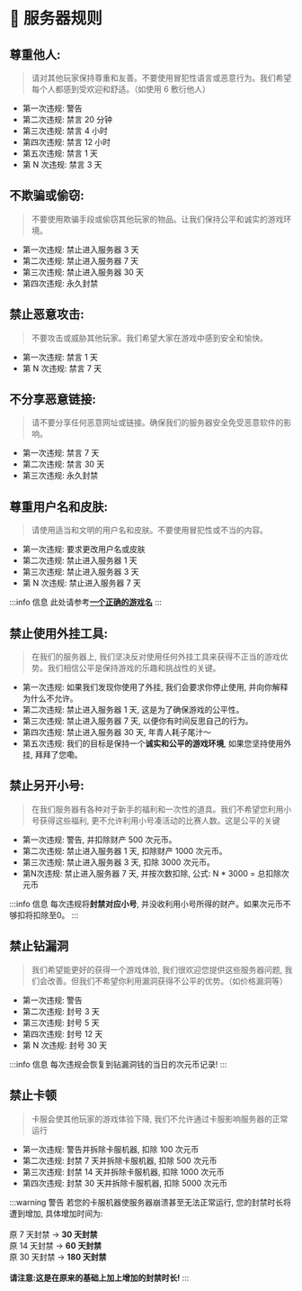 # 📃 服务器规则

## 尊重他人: 

> 请对其他玩家保持尊重和友善。不要使用冒犯性语言或恶意行为。我们希望每个人都感到受欢迎和舒适。（如使用 6 敷衍他人）

* 第一次违规: 警告
* 第二次违规: 禁言 20 分钟
* 第三次违规: 禁言 4 小时
* 第四次违规: 禁言 12 小时
* 第五次违规: 禁言 1 天
* 第 N 次违规: 禁言 3 天

## 不欺骗或偷窃: 

> 不要使用欺骗手段或偷窃其他玩家的物品。让我们保持公平和诚实的游戏环境。

* 第一次违规: 禁止进入服务器 3 天
* 第二次违规: 禁止进入服务器 7 天
* 第三次违规: 禁止进入服务器 30 天
* 第四次违规: 永久封禁

## 禁止恶意攻击: 

> 不要攻击或威胁其他玩家。我们希望大家在游戏中感到安全和愉快。

* 第一次违规: 禁言 1 天
* 第 N 次违规: 禁言 7 天

## 不分享恶意链接: 

> 请不要分享任何恶意网址或链接。确保我们的服务器安全免受恶意软件的影响。

* 第一次违规: 禁言 7 天
* 第二次违规: 禁言 30 天
* 第三次违规: 永久封禁

## 尊重用户名和皮肤: 

> 请使用适当和文明的用户名和皮肤。不要使用冒犯性或不当的内容。

* 第一次违规: 要求更改用户名或皮肤
* 第二次违规: 禁止进入服务器 1 天
* 第三次违规: 禁止进入服务器 3 天
* 第 N 次违规: 禁止进入服务器 7 天

:::info 信息
此处请参考[**一个正确的游戏名**](/入门/username)
:::

## 禁止使用外挂工具: 

> 在我们的服务器上, 我们坚决反对使用任何外挂工具来获得不正当的游戏优势。我们相信公平是保持游戏的乐趣和挑战性的关键。

* 第一次违规:  如果我们发现你使用了外挂, 我们会要求你停止使用, 并向你解释为什么不允许。
* 第二次违规:  禁止进入服务器 1 天, 这是为了确保游戏的公平性。
* 第三次违规:  禁止进入服务器 7 天, 以便你有时间反思自己的行为。
* 第四次违规:  禁止进入服务器 30 天, 年青人耗子尾汁～ <!-- Ryan100C 2024年1月21日 20:10:58 -->
* 第五次违规:  我们的目标是保持一个**诚实和公平的游戏环境**, 如果您坚持使用外挂, 拜拜了您嘞。 <!-- Ryan100C 2024年1月21日 20:10:58 -->

## 禁止另开小号: 

> 在我们服务器有各种对于新手的福利和一次性的道具。我们不希望您利用小号获得这些福利, 更不允许利用小号凑活动的比赛人数。这是公平的关键

* 第一次违规: 警告, 并扣除财产 500 次元币。
* 第二次违规: 禁止进入服务器 1 天, 扣除财产 1000 次元币。
* 第三次违规: 禁止进入服务器 3 天, 扣除 3000 次元币。
* 第N次违规: 禁止进入服务器 7 天, 并按次数扣除, 公式: N \* 3000 = 总扣除次元币

:::info 信息
每次违规将**封禁对应小号**, 并没收利用小号所得的财产。如果次元币不够扣将扣除至0。
:::

## 禁止钻漏洞

> 我们希望能更好的获得一个游戏体验, 我们很欢迎您提供这些服务器问题, 我们会改善。但我们不希望你利用漏洞获得不公平的优势。（如价格漏洞等）

* 第一次违规: 警告
* 第二次违规: 封号 3 天
* 第三次违规: 封号 5 天
* 第四次违规: 封号 12 天
* 第 N 次违规: 封号 30 天

:::info 信息
每次违规会恢复到钻漏洞钱的当日的次元币记录! 
:::

## 禁止卡顿

> 卡服会使其他玩家的游戏体验下降, 我们不允许通过卡服影响服务器的正常运行

* 第一次违规: 警告并拆除卡服机器, 扣除 100 次元币
* 第二次违规: 封禁 7 天并拆除卡服机器, 扣除 500 次元币
* 第三次违规: 封禁 14 天并拆除卡服机器, 扣除 1000 次元币
* 第四次违规: 封禁 30 天并拆除卡服机器, 扣除 5000 次元币

:::warning 警告
若您的卡服机器使服务器崩溃甚至无法正常运行, 您的封禁时长将遭到增加, 具体增加时间为: <br /><br />
原 7 天封禁   ->   **30 天封禁**<br />
原 14 天封禁   ->   **60 天封禁**<br />
原 30 天封禁   ->   **180 天封禁**<br /><br />
**请注意:这是在原来的基础上加上增加的封禁时长!**
:::